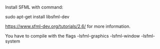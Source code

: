 Install SFML with command:

sudo apt-get install libsfml-dev

https://www.sfml-dev.org/tutorials/2.6/ for more information.

You have to compile with the flags -lsfml-graphics -lsfml-window -lsfml-system
